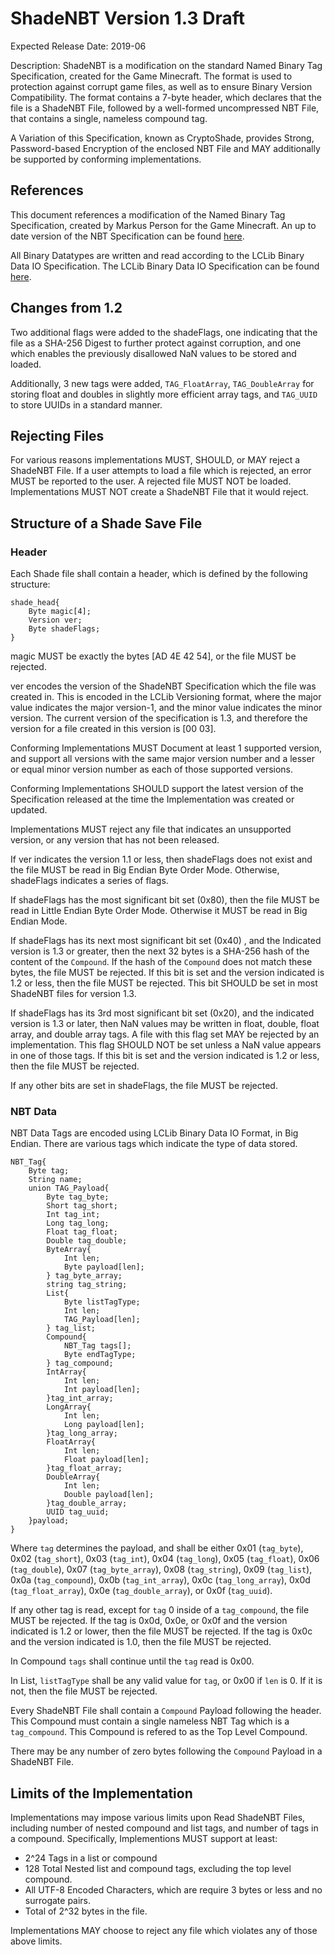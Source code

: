 # ShadeNBT Version 1.3 Draft #

Expected Release Date: 2019-06

Description: ShadeNBT is a modification on the standard Named Binary Tag Specification, created for the Game Minecraft. 
The format is used to protection against corrupt game files, as well as to ensure Binary Version Compatibility. 
The format contains a 7-byte header, which declares that the file is a ShadeNBT File, followed by a well-formed uncompressed NBT File, that contains a single, nameless compound tag. 

A Variation of this Specification, known as CryptoShade, provides Strong, Password-based Encryption of the enclosed NBT File and MAY additionally be supported by conforming implementations. 


## References ##
This document references a modification of the Named Binary Tag Specification, created by Markus Person for the Game Minecraft. 
An up to date version of the NBT Specification can be found [here](https://wiki.vg/nbt). 

All Binary Datatypes are written and read according to the LCLib Binary Data IO Specification. The LCLib Binary Data IO Specification can be found [here](https://github.com/LightningCreations/lclib/blob/specification/Specification/BinaryDataIO.md). 

## Changes from 1.2 ##

Two additional flags were added to the shadeFlags, one indicating that the file as a SHA-256 Digest to further protect against corruption, and one which enables the previously disallowed NaN values to be stored and loaded. 

Additionally, 3 new tags were added, `TAG_FloatArray`, `TAG_DoubleArray` for storing float and doubles in slightly more efficient array tags, and `TAG_UUID` to store UUIDs in a standard manner. 

## Rejecting Files ##

For various reasons implementations MUST, SHOULD, or MAY reject a ShadeNBT File. 
If a user attempts to load a file which is rejected, an error MUST be reported to the user. A rejected file MUST NOT be loaded. 
Implementations MUST NOT create a ShadeNBT File that it would reject. 

## Structure of a Shade Save File ##

### Header ###

Each Shade file shall contain a header, which is defined by the following structure:

```
shade_head{
	Byte magic[4];
	Version ver;
	Byte shadeFlags;
}
```

magic MUST be exactly the bytes [AD 4E 42 54], or the file MUST be rejected.

ver encodes the version of the ShadeNBT Specification which the file was created in. 
This is encoded in the LCLib Versioning format, where the major value indicates the major version-1, and the minor value indicates the minor version. 
The current version of the specification is 1.3, and therefore the version for a file created in this version is [00 03]. 


Conforming Implementations MUST Document at least 1 supported version, and support all versions with the same major version number and a lesser or equal minor version number as each of those supported versions. 

Conforming Implementations SHOULD support the latest version of the Specification released at the time the Implementation was created or updated. 

Implementations MUST reject any file that indicates an unsupported version, or any version that has not been released. 

If ver indicates the version 1.1 or less, then shadeFlags does not exist and the file MUST be read in Big Endian Byte Order Mode. Otherwise, shadeFlags indicates a series of flags. 

If shadeFlags has the most significant bit set (0x80), then the file MUST be read in Little Endian Byte Order Mode. Otherwise it MUST be read in Big Endian Mode. 

If shadeFlags has its next most significant bit set (0x40) , and the Indicated version is 1.3 or greater, then the next 32 bytes is a SHA-256 hash of the content of the `Compound`. If the hash of the `Compound` does not match these bytes, the file MUST be rejected. If this bit is set and the version indicated is 1.2 or less, then the file MUST be rejected. This bit SHOULD be set in most ShadeNBT files for version 1.3. 

If shadeFlags has its 3rd most significant bit set (0x20), and the indicated version is 1.3 or later, then NaN values may be written in float, double, float array, and double array tags. A file with this flag set MAY be rejected by an implementation. This flag SHOULD NOT be set unless a NaN value appears in one of those tags. If this bit is set and the version indicated is 1.2 or less, then the file MUST be rejected. 

If any other bits are set in shadeFlags, the file MUST be rejected. 


### NBT Data ###

NBT Data Tags are encoded using LCLib Binary Data IO Format, in Big Endian. There are various tags which indicate the type of data stored. 

```
NBT_Tag{
	Byte tag;
	String name;
	union TAG_Payload{
		Byte tag_byte;
		Short tag_short;
		Int tag_int;
		Long tag_long;
		Float tag_float;
		Double tag_double;
		ByteArray{
			Int len;
			Byte payload[len];
		} tag_byte_array;
		string tag_string;
		List{
			Byte listTagType;
			Int len;
			TAG_Payload[len];
		} tag_list;
		Compound{
			NBT_Tag tags[];
			Byte endTagType;
		} tag_compound;
		IntArray{
			Int len;
			Int payload[len];
		}tag_int_array;
		LongArray{
			Int len;
			Long payload[len];
		}tag_long_array;
		FloatArray{
			Int len;
			Float payload[len];
		}tag_float_array;
		DoubleArray{
			Int len;
			Double payload[len];
		}tag_double_array;
		UUID tag_uuid;
	}payload;
}
```

Where `tag` determines the payload, and shall be either 0x01 (`tag_byte`), 0x02 (`tag_short`), 0x03 (`tag_int`), 0x04 (`tag_long`), 0x05 (`tag_float`), 0x06 (`tag_double`), 0x07 (`tag_byte_array`), 0x08 (`tag_string`), 0x09 (`tag_list`), 0x0a (`tag_compound`), 0x0b (`tag_int_array`), 0x0c (`tag_long_array`), 0x0d (`tag_float_array`), 0x0e (`tag_double_array`), or 0x0f (`tag_uuid`). 

If any other tag is read, except for `tag` 0 inside of a `tag_compound`, the file MUST be rejected. 
If the tag is 0x0d, 0x0e, or 0x0f and the version indicated is 1.2 or lower, then the file MUST be rejected.
If the tag is 0x0c and the version indicated is 1.0, then the file MUST be rejected.

In Compound `tags` shall continue until the `tag` read is 0x00.

In List, `listTagType` shall be any valid value for `tag`, or 0x00 if `len` is 0. If it is not, then the file MUST be rejected. 

Every ShadeNBT File shall contain a `Compound` Payload following the header. This Compound must contain a single nameless NBT Tag which is a `tag_compound`. This Compound is refered to as the Top Level Compound.

There may be any number of zero bytes following the `Compound` Payload in a ShadeNBT File. 

## Limits of the Implementation ##

Implementations may impose various limits upon Read ShadeNBT Files, including number of nested compound and list tags, and number of tags in a compound. 
Specifically, Implementions MUST support at least:
* 2^24 Tags in a list or compound
* 128 Total Nested list and compound tags, excluding the top level compound. 
* All UTF-8 Encoded Characters, which are require 3 bytes or less and no surrogate pairs. 
* Total of 2^32 bytes in the file. 

Implementations MAY choose to reject any file which violates any of those above limits. 
